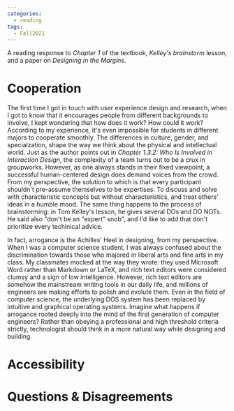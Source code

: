 ```yaml
---
categories: 
  - reading
tags:
  - Fall2021
---
```


A reading response to *Chapter 1* of the textbook, *Kelley's brainstorm* lesson, and a paper on *Designing in the Margins*.

# Cooperation

The first time I got in touch with user experience design and research, when I got to know that it encourages people from different backgrounds to involve, I kept wondering that how does it work? How could it work? According to my experience, it's even impossible for students in different majors to cooperate smoothly. The differences in culture, gender, and specialzation, shape the way we think about the physical and intellectual world. Just as the author points out in *Chapter 1.3.2: Who Is Involved in Interaction Design*, the complexity of a team turns out to be a crux in groupworks. However, as one always stands in their fixed viewpoint, a successful human-centered design does demand voices from the crowd. From my perspective, the solution to which is that every participant shouldn't pre-assume themselves to be expertises. To discuss and solve with characteristic concepts but without characteristics, and treat others’ ideas in a humble mood. The same thing happens to the process of brainstorming: in Tom Kelley's lesson, he gives several DOs and DO NOTs. He said also "don't be an "expert" snob", and I'd like to add that don't prioritize every techinical advice.

In fact, arrogance is the Achilles' Heel in designing, from my perspective. When I was a computer science student, I was always confused about the discrimination towards those who majored in liberal arts and fine arts in my class. My classmates mocked at the way they wrote: they used Microsoft Word rather than Markdown or LaTeX, and rich text editors were considered clumsy and a sign of low intelligence. However, rich text editors are somehow the mainstream writing tools in our daily life, and millions of engineers are making efforts to polish and evolute them. Even in the field of computer science, the underlying DOS system has been replaced by intuitive and graphical operating systems. Imagine what happens if arrogance rooted deeply into the mind of the first generation of computer engineers? Rather than obeying a professional and high threshold criteria strictly, technologist should think in a more natural way while designing and building.

# Accessibility


# Questions & Disagreements
